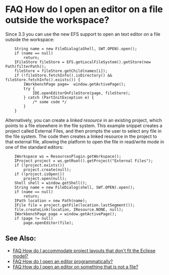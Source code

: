 

FAQ How do I open an editor on a file outside the workspace?
============================================================

Since 3.3 you can use the new EFS support to open an text editor on a file outside the workspace:

        String name = new FileDialog(aShell, SWT.OPEN).open();
        if (name == null)
            return;
        IFileStore fileStore = EFS.getLocalFileSystem().getStore(new Path(filterPath));
        fileStore = fileStore.getChild(names[i]);
        if (!fileStore.fetchInfo().isDirectory() && fileStore.fetchInfo().exists()) {
            IWorkbenchPage page=  window.getActivePage();
            try {
                IDE.openEditorOnFileStore(page, fileStore);
            } catch (PartInitException e) {
                /* some code */
            }
        }

Alternatively, you can create a _linked resource_ in an existing project, which points to a file elsewhere in the file system. This example snippet creates a project called External Files, and then prompts the user to select any file in the file system. The code then creates a linked resource in the project to that external file, allowing the platform to open the file in read/write mode in one of the standard editors:

        IWorkspace ws = ResourcesPlugin.getWorkspace();
        IProject project = ws.getRoot().getProject("External Files");
        if (!project.exists())
            project.create(null);
        if (!project.isOpen())
            project.open(null);
        Shell shell = window.getShell();
        String name = new FileDialog(shell, SWT.OPEN).open();
        if (name == null)
            return;
        IPath location = new Path(name);
        IFile file = project.getFile(location.lastSegment());
        file.createLink(location, IResource.NONE, null);
        IWorkbenchPage page = window.getActivePage();
        if (page != null)
            page.openEditor(file);

See Also:
---------

*   [FAQ How do I accommodate project layouts that don't fit the Eclipse model?](./FAQ_How_do_I_accommodate_project_layouts_that_dont_fit_the_Eclipse_model.md "FAQ How do I accommodate project layouts that don't fit the Eclipse model?")
*   [FAQ How do I open an editor programmatically?](./FAQ_How_do_I_open_an_editor_programmatically.md "FAQ How do I open an editor programmatically?")
*   [FAQ How do I open an editor on something that is not a file?](./FAQ_How_do_I_open_an_editor_on_something_that_is_not_a_file.md "FAQ How do I open an editor on something that is not a file?")

